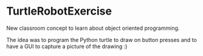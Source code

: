 # TurtleRobotExercise
New classroom concept to learn about object oriented programming. 

The idea was to program the Python turtle to draw on button presses and to have a GUI to capture a picture of the drawing :) 
